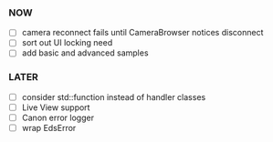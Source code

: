### NOW
- [ ] camera reconnect fails until CameraBrowser notices disconnect
- [ ] sort out UI locking need
- [ ] add basic and advanced samples

### LATER
- [ ] consider std::function instead of handler classes
- [ ] Live View support
- [ ] Canon error logger
- [ ] wrap EdsError
